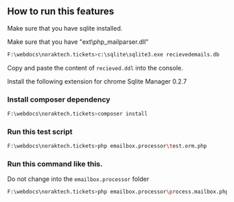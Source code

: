 ## How to run this features

Make sure that you have sqlite installed.

Make sure that you have "ext\php_mailparser.dll"


```bash
F:\webdocs\noraktech.tickets>c:\sqlite\sqlite3.exe recievedemails.db
```
Copy and paste the content of `recieved.ddl` into the console.

Install the following extension for chrome Sqlite Manager 0.2.7


### Install composer dependency
```bash
F:\webdocs\noraktech.tickets>composer install
```


### Run this test script
```bash
F:\webdocs\noraktech.tickets>php emailbox.processor\test.orm.php
```


### Run this command like this.
Do not change into the `emailbox.processor` folder
```bash
F:\webdocs\noraktech.tickets>php emailbox.processor\process.mailbox.php
```

